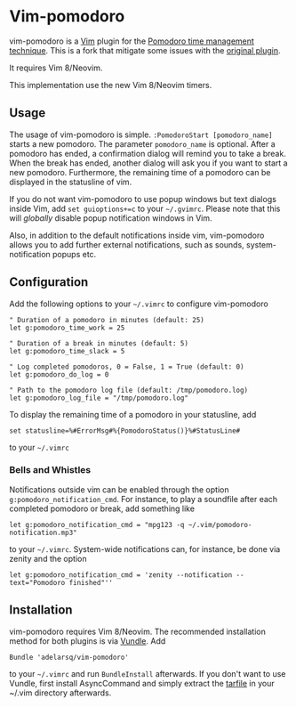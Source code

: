Vim-pomodoro
============

vim-pomodoro is a [Vim](http://www.vim.org) plugin for the [Pomodoro time management technique](http://www.pomodorotechnique.com/).
This is a fork that mitigate some issues with the [original plugin](https://github.com/adelarsq/vim-pomodoro).

It requires Vim 8/Neovim.

This implementation use the new Vim 8/Neovim timers.

Usage
-----
The usage of vim-pomodoro is simple. `:PomodoroStart [pomodoro_name]` starts a new pomodoro.
The parameter `pomodoro_name` is optional. After a pomodoro has ended, a confirmation dialog will
remind you to take a break. When the break has ended, another dialog will ask you if you want
to start a new pomodoro. Furthermore, the remaining time of a pomodoro can be displayed in the
statusline of vim.

If you do not want vim-pomodoro to use popup windows but text dialogs inside Vim, add
`set guioptions+=c` to your `~/.gvimrc`. Please note that this will *globally* disable
popup notification windows in Vim.

Also, in addition to the default notifications inside vim, vim-pomodoro allows you to add
further external notifications, such as sounds, system-notification popups etc.

Configuration
-------------
Add the following options to your `~/.vimrc` to configure vim-pomodoro

	" Duration of a pomodoro in minutes (default: 25)
	let g:pomodoro_time_work = 25

	" Duration of a break in minutes (default: 5)
	let g:pomodoro_time_slack = 5

	" Log completed pomodoros, 0 = False, 1 = True (default: 0)
	let g:pomodoro_do_log = 0

	" Path to the pomodoro log file (default: /tmp/pomodoro.log)
	let g:pomodoro_log_file = "/tmp/pomodoro.log"

To display the remaining time of a pomodoro in your statusline, add

	set statusline=%#ErrorMsg#%{PomodoroStatus()}%#StatusLine#

to your `~/.vimrc`

### Bells and Whistles
Notifications outside vim can be enabled through the option `g:pomodoro_notification_cmd`.
For instance, to play a soundfile after each completed pomodoro or break, add something like

	let g:pomodoro_notification_cmd = "mpg123 -q ~/.vim/pomodoro-notification.mp3"

to your `~/.vimrc`. System-wide notifications can, for instance, be done via zenity and
the option

	let g:pomodoro_notification_cmd = 'zenity --notification --text="Pomodoro finished"''

Installation
------------
vim-pomodoro requires Vim 8/Neovim.
The recommended installation method for both plugins is via [Vundle](https://github.com/gmarik/vundle).
Add

	Bundle 'adelarsq/vim-pomodoro'

to your `~/.vimrc` and run `BundleInstall` afterwards. If you don't want to use Vundle, first install
AsyncCommand and simply extract the [tarfile](https://github.com/adelarsq/vim-pomodoro/tarball/master) in your ~/.vim directory afterwards.
